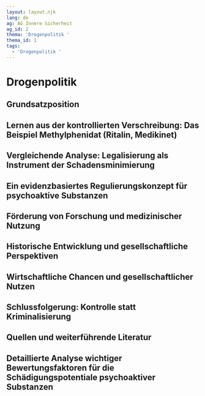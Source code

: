 ```yaml
---
layout: layout.njk
lang: de
ag: AG Innere Sicherheit
ag_id: 2
thema: 'Drogenpolitik '
thema_id: 1
tags:
  - 'Drogenpolitik '
---
```

# Drogenpolitik 

## Grundsatzposition


## Lernen aus der kontrollierten Verschreibung: Das Beispiel Methylphenidat (Ritalin, Medikinet)


## Vergleichende Analyse: Legalisierung als Instrument der Schadensminimierung


## Ein evidenzbasiertes Regulierungskonzept für psychoaktive Substanzen


## Förderung von Forschung und medizinischer Nutzung


## Historische Entwicklung und gesellschaftliche Perspektiven


## Wirtschaftliche Chancen und gesellschaftlicher Nutzen


## Schlussfolgerung: Kontrolle statt Kriminalisierung


## Quellen und weiterführende Literatur


## Detaillierte Analyse wichtiger Bewertungsfaktoren für die Schädigungspotentiale psychoaktiver Substanzen

